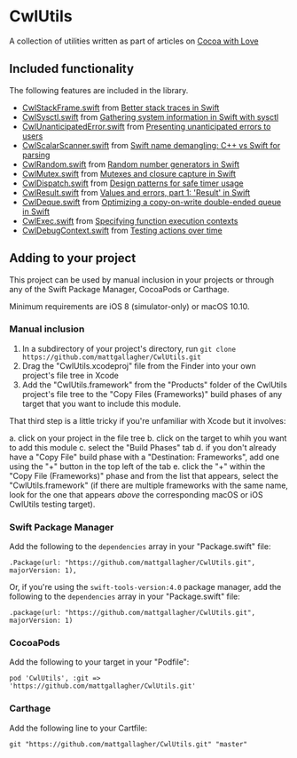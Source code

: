 # CwlUtils

A collection of utilities written as part of articles on [Cocoa with Love](https://cocoawithlove.com)

## Included functionality

The following features are included in the library.

* [CwlStackFrame.swift](https://github.com/mattgallagher/CwlUtils/blob/master/Sources/CwlUtils/CwlStackFrame.swift) from [Better stack traces in Swift](https://cocoawithlove.com/blog/2016/02/28/stack-traces-in-swift.html)
* [CwlSysctl.swift](https://github.com/mattgallagher/CwlUtils/blob/master/Sources/CwlUtils/CwlSysctl.swift) from [Gathering system information in Swift with sysctl](https://www.cocoawithlove.com/blog/2016/03/08/swift-wrapper-for-sysctl.html)
* [CwlUnanticipatedError.swift](https://github.com/mattgallagher/CwlUtils/blob/master/Sources/CwlUtils/CwlUnanticipatedError.swift) from [Presenting unanticipated errors to users](https://www.cocoawithlove.com/blog/2016/04/14/error-recovery-attempter.html)
* [CwlScalarScanner.swift](https://github.com/mattgallagher/CwlUtils/blob/master/Sources/CwlUtils/CwlScalarScanner.swift) from [Swift name demangling: C++ vs Swift for parsing](https://www.cocoawithlove.com/blog/2016/05/01/swift-name-demangling.html)
* [CwlRandom.swift](https://github.com/mattgallagher/CwlUtils/blob/master/Sources/CwlUtils/CwlRandom.swift) from [Random number generators in Swift](https://www.cocoawithlove.com/blog/2016/05/19/random-numbers.html)
* [CwlMutex.swift](https://github.com/mattgallagher/CwlUtils/blob/master/Sources/CwlUtils/CwlMutex.swift) from [Mutexes and closure capture in Swift](https://www.cocoawithlove.com/blog/2016/06/02/threads-and-mutexes.html)
* [CwlDispatch.swift](https://github.com/mattgallagher/CwlUtils/blob/master/Sources/CwlUtils/CwlDispatch.swift) from [Design patterns for safe timer usage](https://www.cocoawithlove.com/blog/2016/07/30/timer-problems.html)
* [CwlResult.swift](https://github.com/mattgallagher/CwlUtils/blob/master/Sources/CwlUtils/CwlResult.swift) from [Values and errors, part 1: 'Result' in Swift](https://www.cocoawithlove.com/blog/2016/08/21/result-types-part-one.html)
* [CwlDeque.swift](https://github.com/mattgallagher/CwlUtils/blob/master/Sources/CwlUtils/CwlDeque.swift) from [Optimizing a copy-on-write double-ended queue in Swift](https://www.cocoawithlove.com/blog/2016/09/22/deque.html)
* [CwlExec.swift](https://github.com/mattgallagher/CwlUtils/blob/master/Sources/CwlUtils/CwlExec.swift) from [Specifying function execution contexts](https://www.cocoawithlove.com/blog/specifying-execution-contexts.html)
* [CwlDebugContext.swift](https://github.com/mattgallagher/CwlUtils/blob/master/Sources/CwlUtils/CwlDebugContext.swift) from [Testing actions over time](https://www.cocoawithlove.com/blog/testing-actions-over-time.html)

## Adding to your project

This project can be used by manual inclusion in your projects or through any of the Swift Package Manager, CocoaPods or Carthage.

Minimum requirements are iOS 8 (simulator-only) or macOS 10.10.

### Manual inclusion

1. In a subdirectory of your project's directory, run `git clone https://github.com/mattgallagher/CwlUtils.git`
2. Drag the "CwlUtils.xcodeproj" file from the Finder into your own project's file tree in Xcode
3. Add the "CwlUtils.framework" from the "Products" folder of the CwlUtils project's file tree to the "Copy Files (Frameworks)" build phases of any target that you want to include this module.

That third step is a little tricky if you're unfamiliar with Xcode but it involves:

a. click on your project in the file tree
b. click on the target to whih you want to add this module
c. select the "Build Phases" tab
d. if you don't already have a "Copy File" build phase with a "Destination: Frameworks", add one using the "+" button in the top left of the tab
e. click the "+" within the "Copy File (Frameworks)" phase and from the list that appears, select the "CwlUtils.framework" (if there are multiple frameworks with the same name, look for the one that appears *above* the corresponding macOS or iOS CwlUtils testing target).

### Swift Package Manager

Add the following to the `dependencies` array in your "Package.swift" file:

    .Package(url: "https://github.com/mattgallagher/CwlUtils.git", majorVersion: 1),

Or, if you're using the `swift-tools-version:4.0` package manager, add the following to the `dependencies` array in your "Package.swift" file:

    .package(url: "https://github.com/mattgallagher/CwlUtils.git", majorVersion: 1)

### CocoaPods

Add the following to your target in your "Podfile":

    pod 'CwlUtils', :git => 'https://github.com/mattgallagher/CwlUtils.git'

### Carthage

Add the following line to your Cartfile:

    git "https://github.com/mattgallagher/CwlUtils.git" "master"
